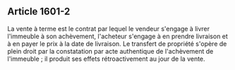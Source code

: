 Article 1601-2
----
La vente à terme est le contrat par lequel le vendeur s'engage à livrer
l'immeuble à son achèvement, l'acheteur s'engage à en prendre livraison et à en
payer le prix à la date de livraison. Le transfert de propriété s'opère de plein
droit par la constatation par acte authentique de l'achèvement de l'immeuble ;
il produit ses effets rétroactivement au jour de la vente.
